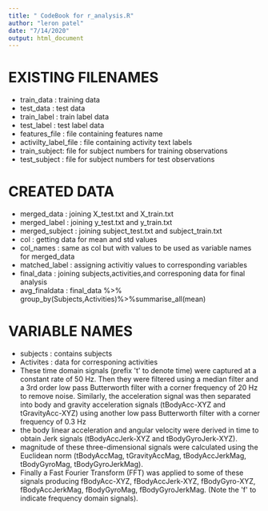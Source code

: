 ```yaml
---
title: " CodeBook for r_analysis.R"
author: "leron patel"
date: "7/14/2020"
output: html_document
---
```



# EXISTING FILENAMES
  -  train_data : training data
  -  test_data : test data
  -  train_label : train label data
  -  test_label : test label data
  -  features_file : file containing features name
  -  activilty_label_file : file containing activity text labels
  -  train_subject: file for subject numbers for training observations
  -  test_subject : file for subject numbers for test observations


# CREATED DATA
  - merged_data : joining X_test.txt and X_train.txt
  - merged_label : joining y_test.txt and y_train.txt
  - merged_subject : joining subject_test.txt and subject_train.txt
  - col : getting data for mean and std values
  - col_names : same as col but with values to be used as variable names for merged_data
  - matched_label : assigning activitiy values to corresponding variables
  - final_data : joining subjects,activities,and corresponing data for final analysis
  - avg_finaldata : final_data %>% group_by(Subjects,Activities)%>%summarise_all(mean)
  
# VARIABLE NAMES
  - subjects : contains subjects
  - Activites : data for corresponing activities
  - These time domain signals (prefix 't' to denote time) were captured at a constant rate of 50 Hz. Then they were filtered using a median filter and a 3rd order low pass Butterworth filter with a corner frequency of 20 Hz to remove noise. Similarly, the acceleration signal was then separated into body and gravity acceleration signals (tBodyAcc-XYZ and tGravityAcc-XYZ) using another low pass Butterworth filter with a corner frequency of 0.3 Hz
  - the body linear acceleration and angular velocity were derived in time to obtain Jerk signals (tBodyAccJerk-XYZ and tBodyGyroJerk-XYZ).
  - magnitude of these three-dimensional signals were calculated using the Euclidean norm (tBodyAccMag, tGravityAccMag, tBodyAccJerkMag, tBodyGyroMag, tBodyGyroJerkMag). 
  - Finally a Fast Fourier Transform (FFT) was applied to some of these signals producing fBodyAcc-XYZ, fBodyAccJerk-XYZ, fBodyGyro-XYZ, fBodyAccJerkMag, fBodyGyroMag, fBodyGyroJerkMag. (Note the 'f' to indicate frequency domain signals).
